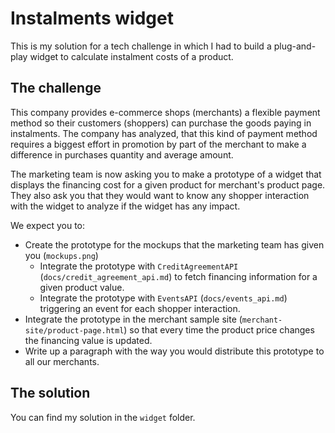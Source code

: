# Instalments widget

This is my solution for a tech challenge in which I had to build a plug-and-play widget to calculate instalment costs of a product.

## The challenge

This company provides e-commerce shops (merchants) a flexible payment method so their customers (shoppers) can purchase the goods paying in instalments. The company has analyzed, that this kind of payment method requires a biggest effort in promotion by part of the merchant to make a difference in purchases quantity and average amount.

The marketing team is now asking you to make a prototype of a widget that displays the financing cost for a given product for merchant's product page. They also ask you that they would want to know any shopper interaction with the widget to analyze if the widget has any impact.

We expect you to:

- Create the prototype for the mockups that the marketing team has given you (`mockups.png`)
  - Integrate the prototype with `CreditAgreementAPI` (`docs/credit_agreement_api.md`) to fetch financing information for a given product value.
  - Integrate the prototype with `EventsAPI` (`docs/events_api.md`) triggering an event for each shopper interaction.
- Integrate the prototype in the merchant sample site (`merchant-site/product-page.html`) so that every time the product price changes the financing value is updated.
- Write up a paragraph with the way you would distribute this prototype to all our merchants.

## The solution

You can find my solution in the `widget` folder.
